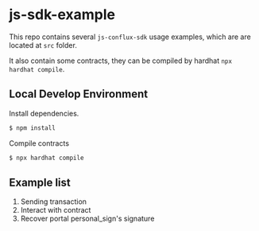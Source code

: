 # js-sdk-example

This repo contains several `js-conflux-sdk` usage examples, which are are located at `src` folder.

It also contain some contracts, they can be compiled by hardhat `npx hardhat compile`.

## Local Develop Environment

Install dependencies.

```sh
$ npm install
```

Compile contracts

```sh
$ npx hardhat compile
```

## Example list

1. Sending transaction
2. Interact with contract
3. Recover portal personal_sign's signature
